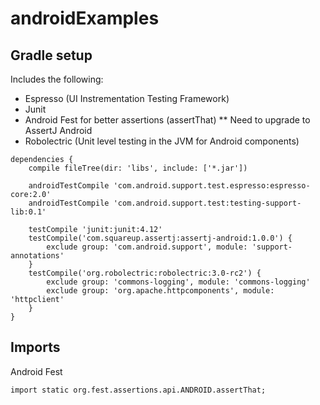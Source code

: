 # androidExamples


## Gradle setup
Includes the following: 
- Espresso (UI Instrementation Testing Framework)
- Junit 
- Android Fest for better assertions (assertThat) ** Need to upgrade to AssertJ Android
- Robolectric (Unit level testing in the JVM for Android components)

```
dependencies {
    compile fileTree(dir: 'libs', include: ['*.jar'])
    
    androidTestCompile 'com.android.support.test.espresso:espresso-core:2.0'
    androidTestCompile 'com.android.support.test:testing-support-lib:0.1'

    testCompile 'junit:junit:4.12'
    testCompile('com.squareup.assertj:assertj-android:1.0.0') {
        exclude group: 'com.android.support', module: 'support-annotations'
    }
    testCompile('org.robolectric:robolectric:3.0-rc2') {
        exclude group: 'commons-logging', module: 'commons-logging'
        exclude group: 'org.apache.httpcomponents', module: 'httpclient'
    }
}
```

## Imports
Android Fest
```
import static org.fest.assertions.api.ANDROID.assertThat;
```
